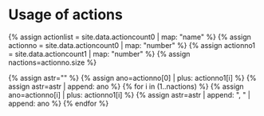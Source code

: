 # Usage of actions

{% assign actionlist = site.data.actioncount0 | map: "name" %}
{% assign actionno = site.data.actioncount0 | map: "number" %}
{% assign actionno1 = site.data.actioncount1 | map: "number" %}
{% assign nactions=actionno.size %}

{% assign astr="" %}
{% assign ano=actionno[0] | plus: actionno1[i] %}
{% assign astr=astr | append: ano %}
{% for i in (1..nactions) %}
   {% assign ano=actionno[i] | plus: actionno1[i] %}
   {% assign astr=astr | append: ", " | append: ano %}
{% endfor %}

<canvas id="myChart" style="width:100%;"></canvas>
<script>
var xValues = [ {{ actionlist | join: '", "' | prepend: '"' | append: '"' }} ];
var yValues = [ {{ astr }} ];
var barColors = \"green\";


new Chart("myChart", {
  type: "horizontalBar",
  data: 
    labels: xValues,
    datasets: [{
      backgroundColor: barColors,
      data: yValues
    }]
  },
  options: {
    maintainAspectRatio: false,
    legend: {display: false},
    title: {
      display: true,
      text: "Number of lessons using this action"
    }
  }
});
</script>
